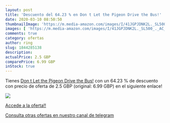```yaml
---
layout: post
title: 'Descuento del 64.23 % en Don t Let the Pigeon Drive the Bus!'
date: 2020-03-10 08:50:50
thumbnailImage: 'https://m.media-amazon.com/images/I/41JGPJDNK2L._SL500_._AC_._SL200_.jpg'
images: [ 'https://m.media-amazon.com/images/I/41JGPJDNK2L._SL500_._AC_._SL200_.jpg' ]
comments: true
category: ofertas
author: ring
slug: 1844285138
description:
actualPrice: 2.5 GBP
comparePrice: 6.99 GBP
inStock: true
---
```


Tienes [Don t Let the Pigeon Drive the Bus!](https://www.amazon.com/dp/1844285138/?tag=redken08-20) con un 64.23 % de descuento con precio de oferta de 2.5 GBP (original: 6.99 GBP) en el siguiente enlace!

[![](https://m.media-amazon.com/images/I/41JGPJDNK2L._SL500_._AC_._SL200_.jpg)](https://www.amazon.com/dp/1844285138/?tag=redken08-20)

[Accede a la oferta!!](https://www.amazon.com/dp/1844285138/?tag=redken08-20)

[Consulta otras ofertas en nuestro canal de telegram](https://t.me/s/ofertas25)
